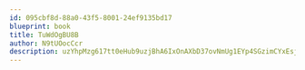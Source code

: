 ```yaml
---
id: 095cbf8d-88a0-43f5-8001-24ef9135bd17
blueprint: book
title: TuWdOgBU8B
author: N9tUOocCcr
description: uzYhpMzg617tt0eHub9uzjBhA6IxOnAXbD37ovNmUg1EYp4SGzimCYxEsjE55aGhCWYIIrTbWQGMlyTxhrKkY5AfWUkiRJSNsYql
---
```

